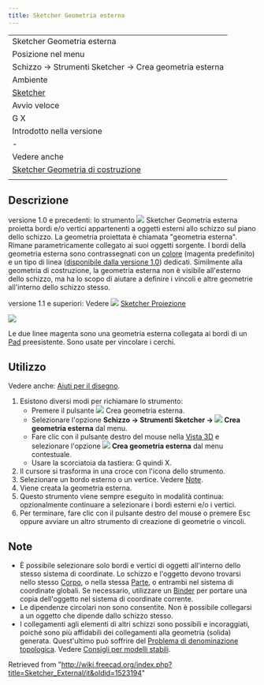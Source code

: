 ```yaml
---
title: Sketcher Geometria esterna
---
```

|  |
| --- |
| Sketcher Geometria esterna |
| Posizione nel menu |
| Schizzo → Strumenti Sketcher → Crea geometria esterna |
| Ambiente |
| [Sketcher](/Sketcher_Workbench/it "Sketcher Workbench/it") |
| Avvio veloce |
| G X |
| Introdotto nella versione |
| - |
| Vedere anche |
| [Sketcher Geometria di costruzione](/Sketcher_ToggleConstruction/it "Sketcher ToggleConstruction/it") |
|  |

## Descrizione

versione 1.0 e precedenti: lo strumento ![](/images/Sketcher_External.svg) Sketcher Geometria esterna proietta bordi e/o vertici appartenenti a oggetti esterni allo schizzo sul piano dello schizzo. La geometria proiettata è chiamata "geometria esterna". Rimane parametricamente collegato ai suoi oggetti sorgente. I bordi della geometria esterna sono contrassegnati con un [colore](/Sketcher_Preferences/it#Appearance "Sketcher Preferences/it") (magenta predefinito) e un tipo di linea ([disponibile dalla versione 1.0](/Release_notes_1.0/it "Release notes 1.0/it")) dedicati. Similmente alla geometria di costruzione, la geometria esterna non è visibile all'esterno dello schizzo, ma ha lo scopo di aiutare a definire i vincoli e altre geometrie all'interno dello schizzo stesso.

versione 1.1 e superiori: Vedere ![](/images/Sketcher_Projection.svg) [Sketcher Proiezione](/Sketcher_Projection/it "Sketcher Projection/it")

![](/images/Sketcher_ExternalEsempio1.png)

Le due linee magenta sono una geometria esterna collegata ai bordi di un [Pad](/PartDesign_Pad/it "PartDesign Pad/it") preesistente. Sono usate per vincolare i cerchi.

## Utilizzo

Vedere anche: [Aiuti per il disegno](/Sketcher_Workbench/it#Drawing_aids "Sketcher Workbench/it").

1. Esistono diversi modi per richiamare lo strumento:
   * Premere il pulsante ![](/images/Sketcher_External.svg) Crea geometria esterna.
   * Selezionare l'opzione **Schizzo → Strumenti Sketcher → ![](/images/Sketcher_External.svg) Crea geometria esterna** dal menu.
   * Fare clic con il pulsante destro del mouse nella [Vista 3D](/3D_view/it "3D view/it") e selezionare l'opzione **![](/images/Sketcher_External.svg) Crea geometria esterna** dal menu contestuale.
   * Usare la scorciatoia da tastiera: G quindi X.
2. Il cursore si trasforma in una croce con l'icona dello strumento.
3. Selezionare un bordo esterno o un vertice. Vedere [Note](#Note).
4. Viene creata la geometria esterna.
5. Questo strumento viene sempre eseguito in modalità continua: opzionalmente continuare a selezionare i bordi esterni e/o i vertici.
6. Per terminare, fare clic con il pulsante destro del mouse o premere Esc oppure avviare un altro strumento di creazione di geometrie o vincoli.

## Note

* È possibile selezionare solo bordi e vertici di oggetti all'interno dello stesso sistema di coordinate. Lo schizzo e l'oggetto devono trovarsi nello stesso [Corpo](/PartDesign_Body/it "PartDesign Body/it"), o nella stessa [Parte](/Std_Part/it "Std Part/it"), o entrambi nel sistema di coordinate globali. Se necessario, utilizzare un [Binder](/PartDesign_SubShapeBinder/it "PartDesign SubShapeBinder/it") per portare una copia dell'oggetto nel sistema di coordinate corrente.
* Le dipendenze circolari non sono consentite. Non è possibile collegarsi a un oggetto che dipende dallo schizzo stesso.
* I collegamenti agli elementi di altri schizzi sono possibili e incoraggiati, poiché sono più affidabili dei collegamenti alla geometria (solida) generata. Quest'ultimo può soffrire del [Problema di denominazione topologica](/Topological_naming_problem/it "Topological naming problem/it"). Vedere [Consigli per modelli stabili](/Feature_editing/it#Advice_for_creating_stable_models "Feature editing/it").

Retrieved from "<http://wiki.freecad.org/index.php?title=Sketcher_External/it&oldid=1523194>"